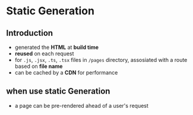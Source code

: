 # Static Generation

## Introduction

- generated the **HTML** at **build time**
- **reused** on each request
- for `.js`, `.jsx`, `.ts`, `.tsx` files in `/pages` directory, assosiated with a route based on **file name**
- can be cached by a **CDN** for performance

## when use static Generation

- a page can be pre-rendered ahead of a user's request
